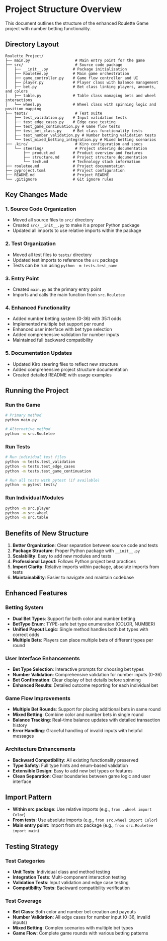 # Project Structure Overview

This document outlines the structure of the enhanced Roulette Game project with number betting functionality.

## Directory Layout

```
Roulette_Project/
├── main.py                    # Main entry point for the game
├── src/                       # Source code package
│   ├── __init__.py           # Package initialization
│   ├── Rouletee.py           # Main game orchestration
│   ├── game_controller.py    # Game flow controller and UI
│   ├── player.py             # Player class with balance management
│   ├── bet.py                # Bet class linking players, amounts, and colors
│   ├── table.py              # Table class managing bets and wheel interactions
│   └── wheel.py              # Wheel class with spinning logic and position mapping
├── tests/                     # Test suite
│   ├── test_validation.py    # Input validation tests
│   ├── test_edge_cases.py    # Edge case testing
│   ├── test_game_continuation.py # Game flow tests
│   ├── test_bet_class.py     # Bet class functionality tests
│   ├── test_number_validation.py # Number betting validation tests
│   └── test_mixed_betting_integration.py # Mixed betting scenarios
├── .kiro/                     # Kiro configuration and specs
│   └── steering/              # Project steering documentation
│       ├── product.md        # Product overview and features
│       ├── structure.md      # Project structure documentation
│       └── tech.md           # Technology stack information
├── rouletee.md               # Project documentation
├── pyproject.toml            # Project configuration
├── README.md                 # Project README
└── .gitignore                # Git ignore rules
```

## Key Changes Made

### 1. Source Code Organization
- Moved all source files to `src/` directory
- Created `src/__init__.py` to make it a proper Python package
- Updated all imports to use relative imports within the package

### 2. Test Organization
- Moved all test files to `tests/` directory
- Updated test imports to reference the `src` package
- Tests can be run using `python -m tests.test_name`

### 3. Entry Point
- Created `main.py` as the primary entry point
- Imports and calls the main function from `src.Rouletee`

### 4. Enhanced Functionality
- Added number betting system (0-36) with 35:1 odds
- Implemented multiple bet support per round
- Enhanced user interface with bet type selection
- Added comprehensive validation for number inputs
- Maintained full backward compatibility

### 5. Documentation Updates
- Updated Kiro steering files to reflect new structure
- Added comprehensive project structure documentation
- Created detailed README with usage examples

## Running the Project

### Run the Game
```bash
# Primary method
python main.py

# Alternative method
python -m src.Rouletee
```

### Run Tests
```bash
# Run individual test files
python -m tests.test_validation
python -m tests.test_edge_cases
python -m tests.test_game_continuation

# Run all tests with pytest (if available)
python -m pytest tests/
```

### Run Individual Modules
```bash
python -m src.player
python -m src.wheel
python -m src.table
```

## Benefits of New Structure

1. **Better Organization**: Clear separation between source code and tests
2. **Package Structure**: Proper Python package with `__init__.py`
3. **Scalability**: Easy to add new modules and tests
4. **Professional Layout**: Follows Python project best practices
5. **Import Clarity**: Relative imports within package, absolute imports from tests
6. **Maintainability**: Easier to navigate and maintain codebase

## Enhanced Features

### Betting System
- **Dual Bet Types**: Support for both color and number betting
- **BetType Enum**: TYPE-safe bet type enumeration (COLOR, NUMBER)
- **Unified Payout Logic**: Single method handles both bet types with correct odds
- **Multiple Bets**: Players can place multiple bets of different types per round

### User Interface Enhancements
- **Bet Type Selection**: Interactive prompts for choosing bet types
- **Number Validation**: Comprehensive validation for number inputs (0-36)
- **Bet Confirmation**: Clear display of bet details before spinning
- **Enhanced Results**: Detailed outcome reporting for each individual bet

### Game Flow Improvements
- **Multiple Bet Rounds**: Support for placing additional bets in same round
- **Mixed Betting**: Combine color and number bets in single round
- **Balance Tracking**: Real-time balance updates with detailed transaction history
- **Error Handling**: Graceful handling of invalid inputs with helpful messages

### Architecture Enhancements
- **Backward Compatibility**: All existing functionality preserved
- **Type Safety**: Full type hints and enum-based validation
- **Extensible Design**: Easy to add new bet types or features
- **Clean Separation**: Clear boundaries between game logic and user interface

## Import Pattern

- **Within src package**: Use relative imports (e.g., `from .wheel import Color`)
- **From tests**: Use absolute imports (e.g., `from src.wheel import Color`)
- **Main entry point**: Import from src package (e.g., `from src.Rouletee import main`)

## Testing Strategy

### Test Categories
- **Unit Tests**: Individual class and method testing
- **Integration Tests**: Multi-component interaction testing
- **Validation Tests**: Input validation and edge case testing
- **Compatibility Tests**: Backward compatibility verification

### Test Coverage
- **Bet Class**: Both color and number bet creation and payouts
- **Number Validation**: All edge cases for number input (0-36, invalid inputs)
- **Mixed Betting**: Complex scenarios with multiple bet types
- **Game Flow**: Complete game rounds with various betting patterns